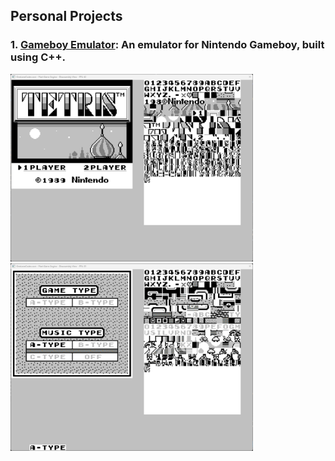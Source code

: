 ## Personal Projects

### 1. [Gameboy Emulator](https://github.com/subratkatiyar/GameBoy_Emulator): An emulator for Nintendo Gameboy, built using C++. 
<div align="left" class="image-container">
<img src="./images/gameboy_1.png" height="300" alt="Gameboy Screen"/>
<img src="./images/gameboy_2.gif" height="300" alt="Gameboy Screen"/>
</div>
